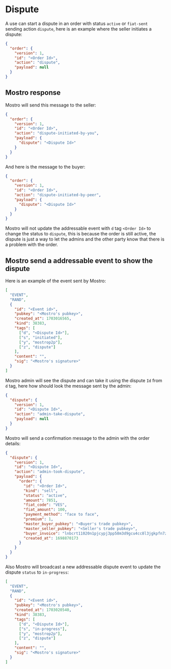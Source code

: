 # Dispute

A use can start a dispute in an order with status `active` or `fiat-sent` sending action `dispute`, here is an example where the seller initiates a dispute:

```json
{
  "order": {
    "version": 1,
    "id": "<Order Id>",
    "action": "dispute",
    "payload": null
  }
}
```

## Mostro response

Mostro will send this message to the seller:

```json
{
  "order": {
    "version": 1,
    "id": "<Order Id>",
    "action": "dispute-initiated-by-you",
    "payload": {
      "dispute": "<Dispute Id>"
    }
  }
}
```

And here is the message to the buyer:

```json
{
  "order": {
    "version": 1,
    "id": "<Order Id>",
    "action": "dispute-initiated-by-peer",
    "payload": {
      "dispute": "<Dispute Id>"
    }
  }
}
```

Mostro will not update the addressable event with `d` tag `<Order Id>` to change the status to `dispute`, this is because the order is still active, the dispute is just a way to let the admins and the other party know that there is a problem with the order.

## Mostro send a addressable event to show the dispute

Here is an example of the event sent by Mostro:

```json
[
  "EVENT",
  "RAND",
  {
    "id": "<Event id>",
    "pubkey": "<Mostro's pubkey>",
    "created_at": 1703016565,
    "kind": 38383,
    "tags": [
      ["d", "<Dispute Id>"],
      ["s", "initiated"],
      ["y", "mostrop2p"],
      ["z", "dispute"]
    ],
    "content": "",
    "sig": "<Mostro's signature>"
  }
]
```

Mostro admin will see the dispute and can take it using the dispute `Id` from `d` tag, here how should look the message sent by the admin:

```json
{
  "dispute": {
    "version": 1,
    "id": "<Dispute Id>",
    "action": "admin-take-dispute",
    "payload": null
  }
}
```

Mostro will send a confirmation message to the admin with the order details:

```json
{
  "dispute": {
    "version": 1,
    "id": "<Dispute Id>",
    "action": "admin-took-dispute",
    "payload": {
      "order": {
        "id": "<Order Id>",
        "kind": "sell",
        "status": "active",
        "amount": 7851,
        "fiat_code": "VES",
        "fiat_amount": 100,
        "payment_method": "face to face",
        "premium": 1,
        "master_buyer_pubkey": "<Buyer's trade pubkey>",
        "master_seller_pubkey": "<Seller's trade pubkey>",
        "buyer_invoice": "lnbcrt11020n1pjcypj3pp58m3d9gcu4cc8l3jgkpfn7zhqv2jfw7p3t6z3tq2nmk9cjqam2c3sdqqcqzzsxqyz5vqsp5mew44wzjs0a58d9sfpkrdpyrytswna6gftlfrv8xghkc6fexu6sq9qyyssqnwfkqdxm66lxjv8z68ysaf0fmm50ztvv773jzuyf8a5tat3lnhks6468ngpv3lk5m7yr7vsg97jh6artva5qhd95vafqhxupyuawmrcqnthl9y",
        "created_at": 1698870173
      }
    }
  }
}
```

Also Mostro will broadcast a new addressable dispute event to update the dispute `status` to `in-progress`:

```json
[
  "EVENT",
  "RAND",
  {
    "id": "<Event id>",
    "pubkey": "<Mostro's pubkey>",
    "created_at": 1703020540,
    "kind": 38383,
    "tags": [
      ["d", "<Dispute Id>"],
      ["s", "in-progress"],
      ["y", "mostrop2p"],
      ["z", "dispute"]
    ],
    "content": "",
    "sig": "<Mostro's signature>"
  }
]
```
